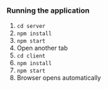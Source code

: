 ### Running the application

1. `cd server`
2. `npm install`
3. `npm start`
4. Open another tab
5. `cd client`
6. `npm install`
7. `npm start` 
8. Browser opens automatically
